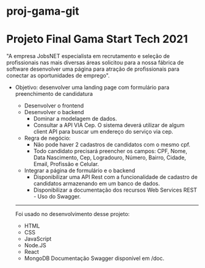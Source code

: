 # proj-gama-git
# Projeto Final Gama Start Tech 2021

"A empresa JobsNET especialista em recrutamento e seleção de profissionais nas mais diversas áreas solicitou para a nossa fábrica de software desenvolver uma página para atração de profissionais para conectar as oportunidades de emprego".

- Objetivo: desenvolver uma landing page com formulário para preenchimento de candidatura
    - Desenvolver o frontend
    - Desenvolver o backend
        - Dominar a modelagem de dados.
        - Consultar a API VIA Cep. O sistema deverá utilizar de algum client API para buscar um endereço do serviço via cep.
    - Regra de negócio: 
        - Não pode haver 2 cadastros de candidatos com o mesmo cpf.
        - Todo candidato precisará preencher os campos: CPF, Nome, Data Nascimento, Cep, Logradouro, Número, Bairro, Cidade, Email, Profissão e Celular.
    - Integrar a página de formulário e o backend
        - Disponibilizar uma API Rest com a funcionalidade de cadastro de candidatos armazenando em um banco de dados.
        - Disponibilizar a documentação dos recursos Web Services REST - Uso do Swagger.
    
    ---
    
    Foi usado no desenvolvimento desse projeto:
    - HTML
    - CSS
    - JavaScript
    - Node.JS
    - React
    - MongoDB
    Documentação Swagger disponível em /doc.
